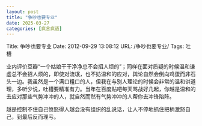 ```yaml
---
layout: post
title: "争吵也要专业"
date: 2025-03-27
categories: [疯言疯语]
---
```


Title: 争吵也要专业
Date: 2012-09-29 13:08:12
URL: /争吵也要专业/
Tags: 吐槽

业内评价豆瓣“一个姑娘干干净净总不会招人烦的”；同样在面对质疑的时候温和谦虚总不会招人烦的，即使对流氓，也不妨温和的应对，舆论自然会倒向鸡蛋而非石头一边。我虽然是一个满口粗口的人，但我在与别人理论的时候会非常的温和讲道理，多听少说，吐槽要精准有力。当年在百度贴吧每天骂战好几起，你越是温和的去应对那些气势冲冲的人，就自然而然有气势冲冲的人帮你去冲锋陷阵。

越是控制不住自己愤怒得人越会没有组织的乱说话，让人不停地抓住把柄激怒自己，到最后反而理亏。